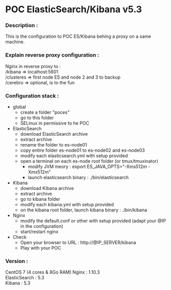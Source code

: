 # POC ElasticSearch/Kibana v5.3

### Description :
This is the configuration to POC ES/Kibana behing a proxy on a same machine.

### Explain reverse proxy configuration :
Nginx in reverse proxy to :  
  /kibana     => localhost:5601  
  /clusteres  => first node ES and node 2 and 3 to backup  
  /cerebro    => optional, is to the fun  

### Configuration stack :
  
  - global
    - create a folder "poces"
    - go to this folder
    - SELinux in permissive to he POC
  - ElasticSearch
    - download ElasticSearch archive
    - extract archive
    - rename the folder to es-node01
    - copy entire folder es-node01 to es-node02 and es-node03
    - modify each elasticsearch.yml with setup provided
    - open a terminal on each es-node root folder (or tmux/tmuxinator)
      - modify JVM meory : export ES_JAVA_OPTS="-Xms512m -Xmx512m"
      - launch elasticsearch binary : ./bin/elasticsearch
  - Kibana
    - download Kibana archive
    - extract archive
    - go to kibana folder
    - modify each kibana.yml with setup provided
    - on the kibana root folder, launch kibana binary : ./bin/kibana
  - Nginx
    - modify the default.conf or other with setup provided (adapt your @IP in the configuration)
    - start/restart nginx 
  - Check
    - Open your browser to URL : http://@IP_SERVER/kibana
    - Play with your POC
   


### Version :
CentOS 7 (4 cores & 8Go RAM)
Nginx : 1.10.3  
ElasticSearch : 5.3  
Kibana : 5.3  















